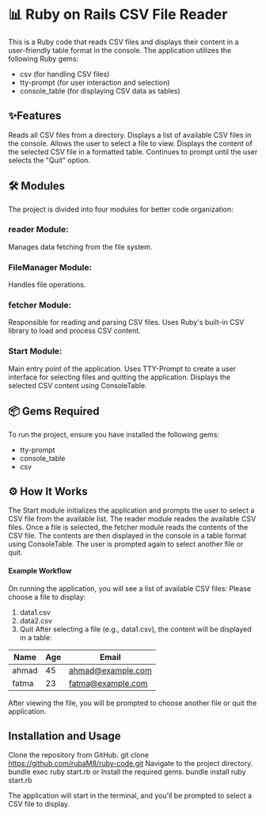 # 📊 Ruby on Rails CSV File Reader
This is a Ruby code that reads CSV files and displays their content in a user-friendly table format in the console. The application utilizes the following Ruby gems:
- csv (for handling CSV files)
- tty-prompt (for user interaction and selection)
- console_table (for displaying CSV data as tables)

## ✨Features
Reads all CSV files from a directory.
Displays a list of available CSV files in the console.
Allows the user to select a file to view.
Displays the content of the selected CSV file in a formatted table.
Continues to prompt until the user selects the "Quit" option.

## 🛠️ Modules
The project is divided into four modules for better code organization:
### reader Module:
Manages data fetching from the file system.
### FileManager Module:
Handles file operations.
### fetcher Module:
Responsible for reading and parsing CSV files.
Uses Ruby's built-in CSV library to load and process CSV content.
### Start Module:
Main entry point of the application.
Uses TTY-Prompt to create a user interface for selecting files and quitting the application.
Displays the selected CSV content using ConsoleTable.

## 📦 Gems Required
To run the project, ensure you have installed the following gems:
* tty-prompt
* console_table
* csv

## ⚙️ How It Works
The Start module initializes the application and prompts the user to select a CSV file from the available list.
The reader module reades the available CSV files.
Once a file is selected, the fetcher module reads the contents of the CSV file.
The contents are then displayed in the console in a table format using ConsoleTable.
The user is prompted again to select another file or quit.

#### Example Workflow
On running the application, you will see a list of available CSV files:
Please choose a file to display:
1. data1.csv
2. data2.csv
3. Quit
After selecting a file (e.g., data1.csv), the content will be displayed in a table:

| Name   | Age  | Email               |
|--------|------|---------------------|
| ahmad   | 45   | ahmad@example.com     |
| fatma  | 23   | fatma@example.com    |

After viewing the file, you will be prompted to choose another file or quit the application.

## Installation and Usage
Clone the repository from GitHub.
git clone https://github.com/rubaM8/ruby-code.git
Navigate to the project directory.
bundle exec ruby start.rb
or
Install the required gems.
bundle install
ruby start.rb

The application will start in the terminal, and you'll be prompted to select a CSV file to display.
